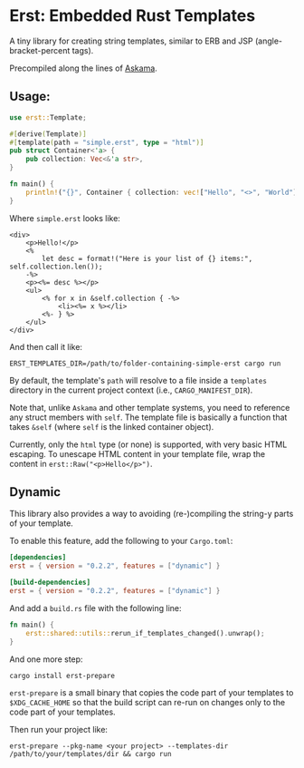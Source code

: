 # Erst: Embedded Rust Templates

A tiny library for creating string templates, similar to ERB and JSP (angle-bracket-percent tags).

Precompiled along the lines of [Askama](https://github.com/djc/askama).

## Usage:

```rust
use erst::Template;

#[derive(Template)]
#[template(path = "simple.erst", type = "html")]
pub struct Container<'a> {
    pub collection: Vec<&'a str>,
}

fn main() {
    println!("{}", Container { collection: vec!["Hello", "<>", "World"] });
}
```

Where `simple.erst` looks like:

```erb
<div>
    <p>Hello!</p>
    <%
        let desc = format!("Here is your list of {} items:", self.collection.len());
    -%>
    <p><%= desc %></p>
    <ul>
        <% for x in &self.collection { -%>
            <li><%= x %></li>      
        <%- } %>
    </ul>
</div>
```

And then call it like:

    ERST_TEMPLATES_DIR=/path/to/folder-containing-simple-erst cargo run

By default, the template's `path` will resolve to a file inside a `templates` directory in the current project context (i.e., `CARGO_MANIFEST_DIR`).

Note that, unlike `Askama` and other template systems, you need to reference any struct members with `self`. The template file is basically a function that takes `&self` (where `self` is the linked container object).

Currently, only the `html` type (or none) is supported, with very basic HTML escaping. To unescape HTML content in your template file, wrap the content in `erst::Raw("<p>Hello</p>")`.

## Dynamic

This library also provides a way to avoiding (re-)compiling the string-y parts of your template.

To enable this feature, add the following to your `Cargo.toml`:

```toml
[dependencies]
erst = { version = "0.2.2", features = ["dynamic"] }

[build-dependencies]
erst = { version = "0.2.2", features = ["dynamic"] }
```

And add a `build.rs` file with the following line:

```rust
fn main() {
    erst::shared::utils::rerun_if_templates_changed().unwrap();
}
```

And one more step: 

    cargo install erst-prepare

`erst-prepare` is a small binary that copies the code part of your templates to `$XDG_CACHE_HOME` so that the build script can re-run on changes only to the code part of your templates.

Then run your project like:

    erst-prepare --pkg-name <your project> --templates-dir /path/to/your/templates/dir && cargo run


